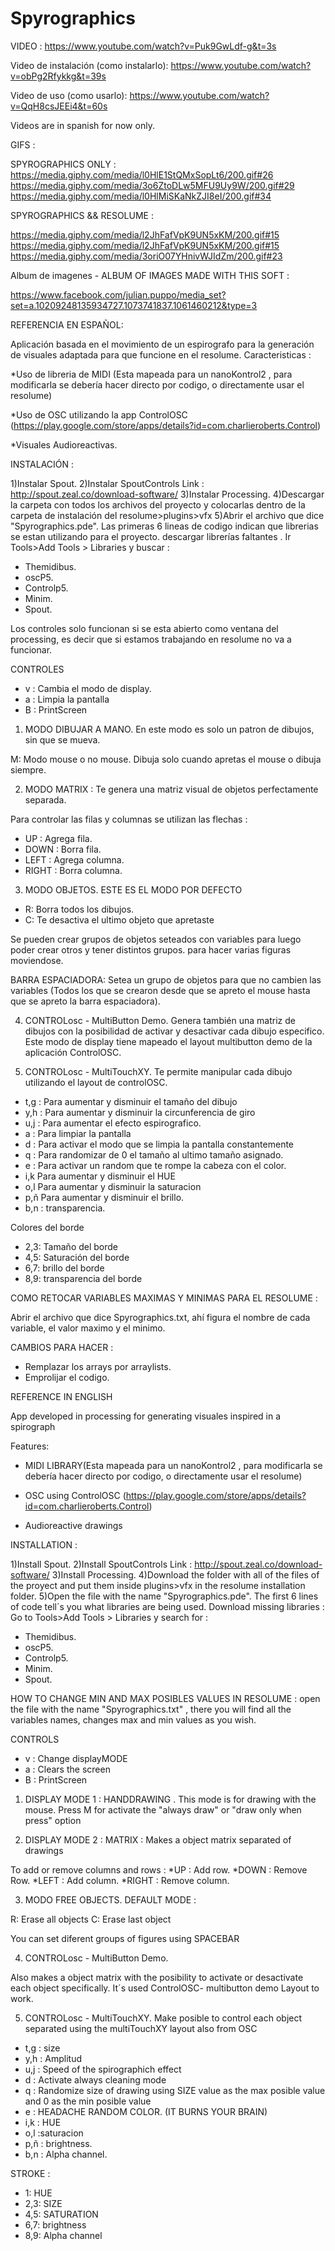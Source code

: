 # Spyrographics

VIDEO : 
https://www.youtube.com/watch?v=Puk9GwLdf-g&t=3s

Video de instalación (como instalarlo): https://www.youtube.com/watch?v=obPg2Rfykkg&t=39s


Video de uso (como usarlo): https://www.youtube.com/watch?v=QqH8csJEEi4&t=60s


Videos are in spanish for now only.


GIFS : 

SPYROGRAPHICS ONLY : 
https://media.giphy.com/media/l0HlE1StQMxSopLt6/200.gif#26
https://media.giphy.com/media/3o6ZtoDLw5MFU9Uy9W/200.gif#29
https://media.giphy.com/media/l0HlMiSKaNkZJI8eI/200.gif#34

SPYROGRAPHICS && RESOLUME : 

https://media.giphy.com/media/l2JhFafVpK9UN5xKM/200.gif#15
https://media.giphy.com/media/l2JhFafVpK9UN5xKM/200.gif#15
https://media.giphy.com/media/3oriO07YHnivWJIdZm/200.gif#23

Album de imagenes - ALBUM OF IMAGES MADE WITH THIS SOFT :

https://www.facebook.com/julian.puppo/media_set?set=a.10209248135934727.1073741837.1061460212&type=3

REFERENCIA EN ESPAÑOL:

Aplicación basada en el movimiento de un espirografo para la generación de visuales adaptada para que funcione en el resolume.
Caracteristicas : 

*Uso de libreria de MIDI (Esta mapeada para un nanoKontrol2 , para modificarla se debería hacer directo por codigo, o directamente usar el resolume)

*Uso de OSC utilizando la app ControlOSC (https://play.google.com/store/apps/details?id=com.charlieroberts.Control)

*Visuales Audioreactivas.

INSTALACIÓN : 

1)Instalar Spout. 
2)Instalar SpoutControls
Link : http://spout.zeal.co/download-software/
3)Instalar Processing.
4)Descargar la carpeta con todos los archivos del proyecto y colocarlas dentro de la carpeta de instalación del resolume>plugins>vfx
5)Abrir el archivo que dice "Spyrographics.pde".
Las primeras 6 lineas de codigo indican que librerias se estan utilizando para el proyecto.
descargar librerías faltantes . Ir Tools>Add Tools > Libraries y buscar : 

* Themidibus.
* oscP5.
* Controlp5.
* Minim.
* Spout.

Los controles solo funcionan si se esta abierto como ventana del processing, es decir que si estamos trabajando en resolume no va a funcionar. 

CONTROLES 
 
 * v : Cambia el modo de display. 
 * a : Limpia la pantalla
 * B : PrintScreen

 1) MODO DIBUJAR A MANO. En este modo es solo un patron de dibujos, sin que se mueva.
 
 M: Modo mouse o no mouse. Dibuja solo cuando apretas el mouse o dibuja siempre.
 
 
 2) MODO MATRIX : Te genera una matriz visual de objetos perfectamente separada.
 
 Para controlar las filas y columnas se utilizan las flechas :

  * UP :  Agrega fila.
  * DOWN : Borra fila.
  * LEFT : Agrega columna.
  * RIGHT : Borra columna.


 3) MODO OBJETOS. ESTE ES EL MODO POR DEFECTO
 
 * R: Borra todos los dibujos.
 * C: Te desactiva el ultimo objeto que apretaste
 
 Se pueden crear grupos de objetos seteados con variables para luego poder crear otros y tener distintos grupos.
 para hacer varias figuras moviendose. 
 
 BARRA ESPACIADORA: Setea un grupo de objetos para que no cambien las variables
 (Todos los que se crearon desde que se apreto el mouse hasta que se apreto la barra espaciadora).
 
 4) CONTROLosc - MultiButton Demo.
   Genera también una matriz de dibujos con la posibilidad de activar y desactivar cada dibujo especifico.
   Este modo de display tiene mapeado el layout multibutton demo de la aplicación ControlOSC. 
   
 5) CONTROLosc - MultiTouchXY.
 Te permite manipular cada dibujo utilizando el layout de controlOSC.


 * t,g : Para aumentar y disminuir el tamaño del dibujo
 * y,h : Para aumentar y disminuir la circunferencia de giro
 * u,j : Para aumentar el efecto espirografico.
 * a  : Para limpiar la pantalla
 * d  : Para activar el modo que se limpia la pantalla constantemente
 * q  : Para randomizar de 0 el tamaño al ultimo tamaño asignado.
 * e  : Para activar un random que te rompe la cabeza con el color.
 * i,k Para aumentar y disminuir el HUE
 * o,l Para aumentar y disminuir la saturacion
 * p,ñ Para aumentar y disminuir el brillo.
 * b,n : transparencia. 
 
 Colores del borde
 * 2,3: Tamaño del borde
 * 4,5: Saturación del borde
 * 6,7: brillo del borde
 * 8,9: transparencia del borde

COMO RETOCAR VARIABLES MAXIMAS Y MINIMAS PARA EL RESOLUME : 
 
 Abrir el archivo que dice Spyrographics.txt, ahí figura el nombre de cada variable, el valor maximo y el minimo. 

CAMBIOS PARA HACER : 
- Remplazar los arrays por arraylists. 
- Emprolijar el codigo. 

 
REFERENCE IN ENGLISH

App developed in processing for generating visuales inspired in a spirograph

Features:

* MIDI LIBRARY(Esta mapeada para un nanoKontrol2 , para modificarla se debería hacer directo por codigo, o directamente usar el resolume)

* OSC using ControlOSC (https://play.google.com/store/apps/details?id=com.charlieroberts.Control)

* Audioreactive drawings

INSTALLATION : 

1)Install Spout. 
2)Install SpoutControls
Link : http://spout.zeal.co/download-software/
3)Install Processing.
4)Download the folder with all of the files of the proyect and put them inside plugins>vfx in the resolume installation folder.
5)Open the file with the name "Spyrographics.pde".
The first 6 lines of code tell´s you what libraries are being used. Download missing libraries :
Go to Tools>Add Tools > Libraries y search for : 

* Themidibus.
* oscP5.
* Controlp5.
* Minim.
* Spout.

 HOW TO CHANGE MIN AND MAX POSIBLES VALUES IN RESOLUME : 
 open the file with the name "Spyrographics.txt" , there you will find all the variables names, changes max and min values as you wish.


CONTROLS 
 
 * v : Change displayMODE
 * a : Clears the screen
 * B : PrintScreen

 1) DISPLAY MODE 1 : HANDDRAWING . This mode is for drawing with the mouse.
 Press M for activate the "always draw" or "draw only when press" option
 
 2) DISPLAY MODE 2 : MATRIX : Makes a object matrix separated of drawings
 
 To add or remove columns and rows :
  *UP :  Add row.
  *DOWN : Remove Row.
  *LEFT : Add column.
  *RIGHT : Remove column.


 3) MODO FREE OBJECTS. DEFAULT MODE :
 
 R: Erase all objects 
 C: Erase last object

 You can set diferent groups of figures using SPACEBAR

 
 4) CONTROLosc - MultiButton Demo.

 Also makes a object matrix with the posibility to activate or desactivate each object specifically. It´s used ControlOSC- multibutton demo Layout to work.
  
 5) CONTROLosc - MultiTouchXY.
 Make posible to control each object separated using the multiTouchXY layout also from OSC


 * t,g : size
 * y,h : Amplitud
 * u,j : Speed of the spirographich effect
 * d  : Activate always cleaning mode
 * q  : Randomize size of drawing  using SIZE value as the max posible value and 0 as the min posible value
 * e  : HEADACHE RANDOM COLOR. (IT BURNS YOUR BRAIN)
 * i,k : HUE
 * o,l :saturacion
 * p,ñ : brightness.
 * b,n : Alpha channel. 
 
 STROKE : 
 * 1: HUE
 * 2,3: SIZE
 * 4,5: SATURATION
 * 6,7: brightness
 * 8,9: Alpha channel
 

 
